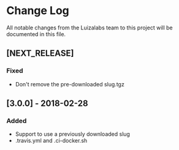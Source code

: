 # Change Log
All notable changes from the Luizalabs team to this project will be documented in this file.

## [NEXT_RELEASE]
### Fixed
- Don't remove the pre-downloaded slug.tgz

## [3.0.0] - 2018-02-28
### Added
- Support to use a previously downloaded slug 
- .travis.yml and .ci-docker.sh
